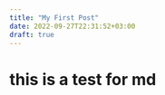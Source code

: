```yaml
---
title: "My First Post"
date: 2022-09-27T22:31:52+03:00
draft: true
---
```


# this is a test for md
